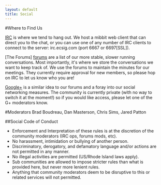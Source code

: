 ```yaml
---
layout: default
title: Social
---
```


<!--
In-Person meeting times
Where?
When?
Frequency?
Where announced?
-->

#Where to Find Us

[IRC][chat] is where we tend to hang out.
We host a mibbit web client that can direct you to the chat,
or you can use one of any number of IRC clients to connect to the server: irc.ecsig.com (port 6667 or 6697[SSL]).

[The Forums] [forums] are a list of our more stable, slower running conversations.
Most importantly, it's where we store the conversations we want to keep track of.
We use the forums to maintain the minutes for our meetings. They currently require approval for new members,
so please hop on IRC to let us know who you are!

[Google+][g_plus] is a similar idea to our forums and a foray into our social networking measures.
The community is currently private (with no way to switch it at the moment!) so if you would like access, please let one of the G+ moderators know.

#Moderators
Brad Boudreau, Dan Masterson, Chris Sims, Jared Patton

##Social Code of Conduct
* Enforcement and Interpretation of these rules is at the discretion of the community moderators (IRC ops, forums mods, etc).
* No harassment, intimidation or bullying of another person.
* Discriminatory, derogatory, and defamatory language and/or actions are not permitted in any manner.
* No illegal activities are permitted (US/Rhode Island laws apply).
* Sub communities are allowed to impose stricter rules than what is provided here, but never more lenient rules.
* Anything that community moderators deem to be disruptive to this or related services will not permitted.


[chat]: http://ecsig.com/chat
[g_plus]: https://plus.google.com/communities/114325960134913602780
[forums]: http://forums.ecsig.com
